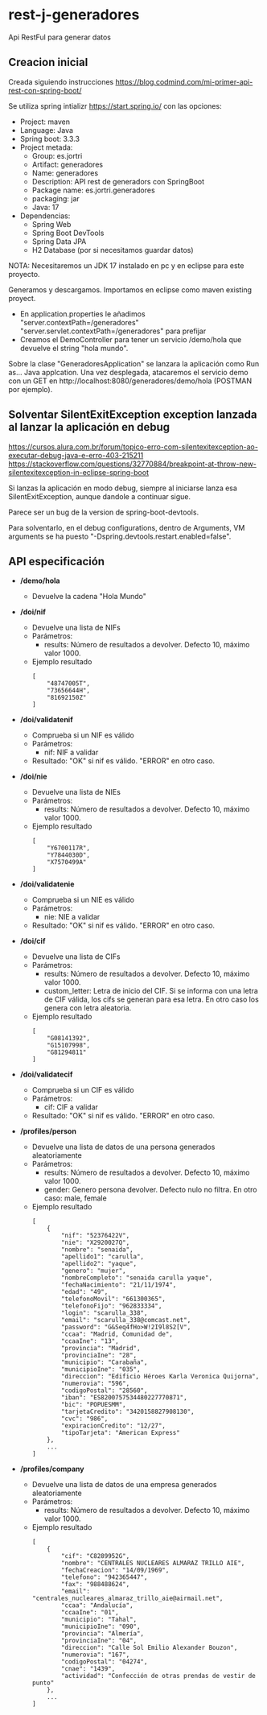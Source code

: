 # rest-j-generadores

Api RestFul para generar datos

## Creacion inicial
Creada siguiendo instrucciones https://blog.codmind.com/mi-primer-api-rest-con-spring-boot/

Se utiliza spring intializr https://start.spring.io/ con las opciones:
- Project: maven
- Language: Java
- Spring boot: 3.3.3
- Project metada:
  - Group: es.jortri
  - Artifact: generadores
  - Name: generadores
  - Description: API rest de generadors con SpringBoot
  - Package name: es.jortri.generadores
  - packaging: jar
  - Java: 17
- Dependencias:
  - Spring Web
  - Spring Boot DevTools
  - Spring Data JPA
  - H2 Database (por si necesitamos guardar datos)

NOTA: Necesitaremos un JDK 17 instalado en pc y en eclipse para este proyecto.

Generamos y descargamos.
Importamos en eclipse como maven existing proyect.
- En application.properties le añadimos "server.contextPath=/generadores" "server.servlet.contextPath=/generadores" para prefijar
- Creamos el DemoController para tener un servicio /demo/hola que devuelve el string "hola mundo".

Sobre la clase "GeneradoresApplication" se lanzara la aplicación como Run as... Java applcation. Una vez desplegada, atacaremos el servicio demo con un GET en http://localhost:8080/generadores/demo/hola (POSTMAN por ejemplo).


## Solventar SilentExitException exception lanzada al lanzar la aplicación en debug

https://cursos.alura.com.br/forum/topico-erro-com-silentexitexception-ao-executar-debug-java-e-erro-403-215211
https://stackoverflow.com/questions/32770884/breakpoint-at-throw-new-silentexitexception-in-eclipse-spring-boot

Si lanzas la aplicación en modo debug, siempre al iniciarse lanza esa SilentExitException, aunque dandole a continuar sigue.

Parece ser un bug de la version de spring-boot-devtools.

Para solventarlo, en el debug configurations, dentro de Arguments, VM arguments se ha puesto "-Dspring.devtools.restart.enabled=false".


## API especificación

- **/demo/hola**
	- Devuelve la cadena "Hola Mundo"
- **/doi/nif**
	- Devuelve una lista de NIFs
	- Parámetros:
		- results: Número de resultados a devolver. Defecto 10, máximo valor 1000.
	- Ejemplo resultado
		```
		[
		    "48747005T",
		    "73656644H",
		    "81692150Z"
		]
		```	
- **/doi/validatenif**
	- Comprueba si un NIF es válido
	- Parámetros:
		- nif: NIF a validar
	- Resultado: "OK" si nif es válido. "ERROR" en otro caso.		
- **/doi/nie**
	- Devuelve una lista de NIEs
	- Parámetros:
		- results: Número de resultados a devolver. Defecto 10, máximo valor 1000.
	- Ejemplo resultado
		```
		[
		    "Y6700117R",
		    "Y7844030D",
		    "X7570499A"
		]
		```	
- **/doi/validatenie**
	- Comprueba si un NIE es válido
	- Parámetros:
		- nie: NIE a validar
	- Resultado: "OK" si nif es válido. "ERROR" en otro caso.		
- **/doi/cif**
	- Devuelve una lista de CIFs
	- Parámetros:
		- results: Número de resultados a devolver. Defecto 10, máximo valor 1000.
		- custom_letter: Letra de inicio del CIF. Si se informa con una letra de CIF válida, los cifs se generan para esa letra. En otro caso los genera con letra aleatoria.
	- Ejemplo resultado
		```
		[
		    "G08141392",
		    "G15107998",
		    "G81294811"
		]
		```	
- **/doi/validatecif**
	- Comprueba si un CIF es válido
	- Parámetros:
		- cif: CIF a validar
	- Resultado: "OK" si nif es válido. "ERROR" en otro caso.	
	
- **/profiles/person**	
	- Devuelve una lista de datos de una persona generados aleatoriamente
	- Parámetros:
		- results: Número de resultados a devolver. Defecto 10, máximo valor 1000.
		- gender: Genero persona devolver. Defecto nulo no filtra. En otro caso: male, female
	- Ejemplo resultado
		```
		[
		    {
		        "nif": "52376422V",
		        "nie": "X2920027Q",
		        "nombre": "senaida",
		        "apellido1": "carulla",
		        "apellido2": "yaque",
		        "genero": "mujer",
		        "nombreCompleto": "senaida carulla yaque",
		        "fechaNacimiento": "21/11/1974",
		        "edad": "49",
		        "telefonoMovil": "661300365",
		        "telefonoFijo": "962833334",
		        "login": "scarulla_338",
		        "email": "scarulla_338@comcast.net",
		        "password": "G&Seq4fHo>W!2I9l8S2[V",
		        "ccaa": "Madrid, Comunidad de",
		        "ccaaIne": "13",
		        "provincia": "Madrid",
		        "provinciaIne": "28",
		        "municipio": "Carabaña",
		        "municipioIne": "035",
		        "direccion": "Edificio Héroes Karla Veronica Quijorna",
		        "numerovia": "596",
		        "codigoPostal": "28560",
		        "iban": "ES8200757534480227770871",
		        "bic": "POPUESMM",
		        "tarjetaCredito": "3420158827908130",
		        "cvc": "986",
		        "expiracionCredito": "12/27",
		        "tipoTarjeta": "American Express"
		    },
		    ...
		]
		```	
		
- **/profiles/company**	
	- Devuelve una lista de datos de una empresa generados aleatoriamente
	- Parámetros:
		- results: Número de resultados a devolver. Defecto 10, máximo valor 1000.
	- Ejemplo resultado
		```
		[
		    {
		        "cif": "C8289952G",
		        "nombre": "CENTRALES NUCLEARES ALMARAZ TRILLO AIE",
		        "fechaCreacion": "14/09/1969",
		        "telefono": "942365447",
		        "fax": "988488624",
		        "email": "centrales_nucleares_almaraz_trillo_aie@airmail.net",
		        "ccaa": "Andalucía",
		        "ccaaIne": "01",
		        "municipio": "Tahal",
		        "municipioIne": "090",
		        "provincia": "Almería",
		        "provinciaIne": "04",
		        "direccion": "Calle Sol Emilio Alexander Bouzon",
		        "numerovia": "167",
		        "codigoPostal": "04274",
		        "cnae": "1439",
		        "actividad": "Confección de otras prendas de vestir de punto"
		    },
		    ...
		]
		```			
